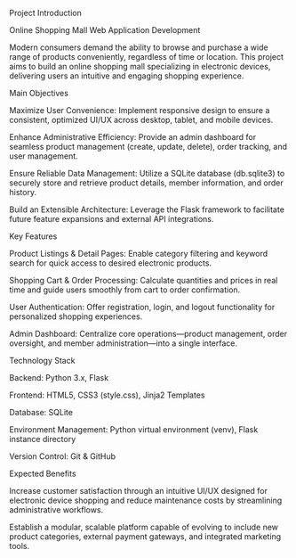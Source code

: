 Project Introduction

Online Shopping Mall Web Application Development

Modern consumers demand the ability to browse and purchase a wide range of products conveniently, regardless of time or location. This project aims to build an online shopping mall specializing in electronic devices, delivering users an intuitive and engaging shopping experience.

Main Objectives

Maximize User Convenience: Implement responsive design to ensure a consistent, optimized UI/UX across desktop, tablet, and mobile devices.

Enhance Administrative Efficiency: Provide an admin dashboard for seamless product management (create, update, delete), order tracking, and user management.

Ensure Reliable Data Management: Utilize a SQLite database (db.sqlite3) to securely store and retrieve product details, member information, and order history.

Build an Extensible Architecture: Leverage the Flask framework to facilitate future feature expansions and external API integrations.

Key Features

Product Listings & Detail Pages: Enable category filtering and keyword search for quick access to desired electronic products.

Shopping Cart & Order Processing: Calculate quantities and prices in real time and guide users smoothly from cart to order confirmation.

User Authentication: Offer registration, login, and logout functionality for personalized shopping experiences.

Admin Dashboard: Centralize core operations—product management, order oversight, and member administration—into a single interface.

Technology Stack

Backend: Python 3.x, Flask

Frontend: HTML5, CSS3 (style.css), Jinja2 Templates

Database: SQLite

Environment Management: Python virtual environment (venv), Flask instance directory

Version Control: Git & GitHub

Expected Benefits

Increase customer satisfaction through an intuitive UI/UX designed for electronic device shopping and reduce maintenance costs by streamlining administrative workflows.

Establish a modular, scalable platform capable of evolving to include new product categories, external payment gateways, and integrated marketing tools.
